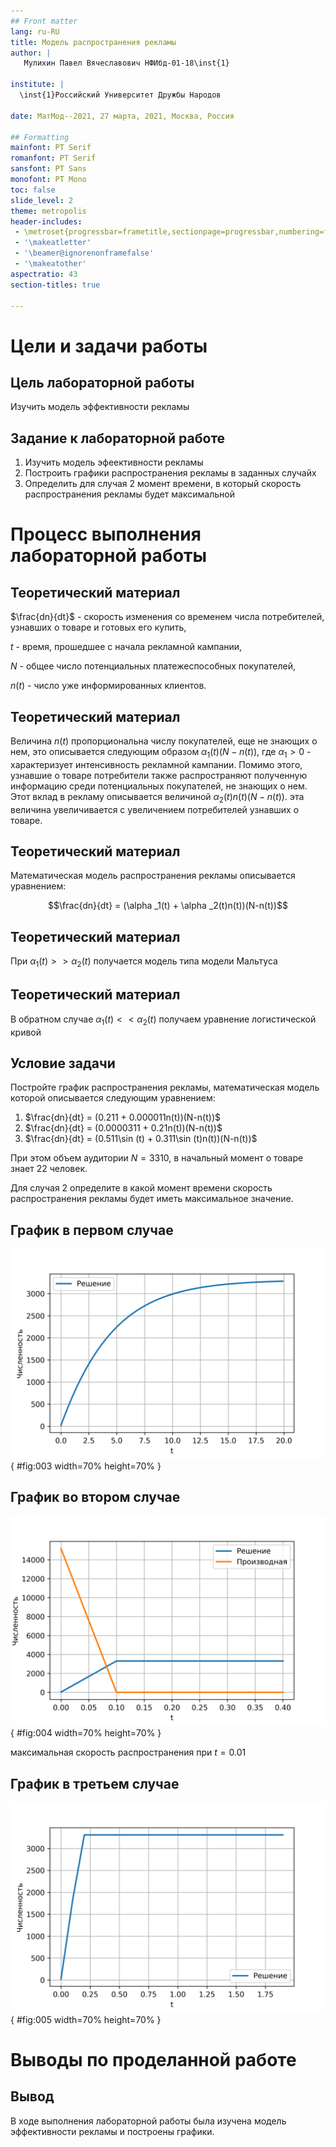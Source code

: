 ```yaml
---
## Front matter
lang: ru-RU
title: Модель распространения рекламы
author: |
   Мулихин Павел Вячеславович НФИбд-01-18\inst{1}

institute: |
  \inst{1}Российский Университет Дружбы Народов

date: МатМод--2021, 27 марта, 2021, Москва, Россия

## Formatting
mainfont: PT Serif
romanfont: PT Serif
sansfont: PT Sans
monofont: PT Mono
toc: false
slide_level: 2
theme: metropolis
header-includes: 
 - \metroset{progressbar=frametitle,sectionpage=progressbar,numbering=fraction}
 - '\makeatletter'
 - '\beamer@ignorenonframefalse'
 - '\makeatother'
aspectratio: 43
section-titles: true

---
```


# Цели и задачи работы

## Цель лабораторной работы

Изучить модель эффективности рекламы


## Задание к лабораторной работе

1.  Изучить модель эфеективности рекламы
2.  Построить графики распространения рекламы в заданных случайх
3.  Определить для случая 2 момент времени, в который скорость распространения рекламы будет максимальной

# Процесс выполнения лабораторной работы

## Теоретический материал 


$\frac{dn}{dt}$ - скорость изменения со временем числа потребителей, узнавших о товаре и готовых его купить,

$t$ - время, прошедшее с начала рекламной кампании,

$N$ - общее число потенциальных платежеспособных покупателей,

$n(t)$ - число  уже информированных клиентов.

## Теоретический материал 

Величина $n(t)$ пропорциональна числу покупателей, еще не знающих о нем, это описывается следующим образом
$\alpha _1(t)(N-n(t))$, где $\alpha _1>0$ -  характеризует интенсивность рекламной кампании.
Помимо этого, узнавшие о товаре потребители также распространяют полученную информацию среди потенциальных покупателей, не знающих о нем. Этот вклад в рекламу описывается величиной  $\alpha _2(t)n(t)(N-n(t))$. эта величина увеличивается с увеличением потребителей узнавших о товаре.

## Теоретический материал 

Математическая модель распространения рекламы описывается уравнением:

$$\frac{dn}{dt} = (\alpha _1(t) + \alpha _2(t)n(t))(N-n(t))$$

## Теоретический материал

При $\alpha _1(t) >> \alpha _2(t)$ получается модель типа модели Мальтуса

## Теоретический материал

В обратном случае $\alpha _1(t) << \alpha _2(t)$ получаем уравнение логистической кривой


## Условие задачи

Постройте график распространения рекламы, математическая модель которой описывается следующим уравнением:

1.  $\frac{dn}{dt} = (0.211 + 0.000011n(t))(N-n(t))$
2.  $\frac{dn}{dt} = (0.0000311 + 0.21n(t))(N-n(t))$
3.  $\frac{dn}{dt} = (0.511\sin (t) + 0.311\sin (t)n(t))(N-n(t))$

При этом объем аудитории $N = 3310$, в начальный момент о товаре знает 22 человек.

Для случая 2 определите в какой момент времени скорость распространения рекламы будет иметь максимальное значение.

## График в первом случае

![График для случая 1](image/01.png){ #fig:003 width=70% height=70% }

## График во втором случае

![График для случая 2](image/02.png){ #fig:004 width=70% height=70% }

максимальная скорость распространения при $t=0.01$

## График в третьем случае

![График для случая 3](image/03.png){ #fig:005 width=70% height=70% }

# Выводы по проделанной работе

## Вывод

В ходе выполнения лабораторной работы была изучена модель эффективности рекламы и построены графики.
